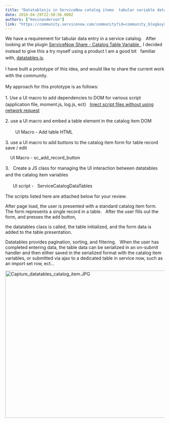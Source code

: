 ```yaml
---
title: "Datatablesjs in ServiceNow catalog items  tabular variable data"
date: 2016-04-29T22:50:56.000Z
authors: ["kevinanderson"]
link: "https://community.servicenow.com/community?id=community_blog&sys_id=8cdd26e9dbd0dbc01dcaf3231f96197b"
---
```

<p>We have a requirement for tabular data entry in a service catalog.   After looking at the plugin <a href="https://share.servicenow.com/app.do#/detailV2/9a1c883b2b100a00bddaff70f8da153f/overview" title="https://share.servicenow.com/app.do#/detailV2/9a1c883b2b100a00bddaff70f8da153f/overview">ServiceNow Share - Catalog Table Variable </a><span style="line-height: 1.5;">, I decided instead to give this a try myself using a product I am a good bit   familiar with, <a href="https://www.datatables.net/" title="https://www.datatables.net/">datatables.js</a>. </span></p><p></p><p><span style="line-height: 1.5;">I have built a prototype of this idea, and would like to share the current work with the community.   </span></p><p></p><p><span style="line-height: 1.5;">My approach for this prototype is as follows:</span></p><p></p><p><span style="line-height: 1.5;">1. Use a UI macro to add </span>dependencies<span style="line-height: 1.5;"> to DOM for various script (application file, moment.js, log.js, ect)   </span><a title="Inject script files without using network request" __default_attr="914194" __jive_macro_name="message" class="jive_macro jive_macro_message" data-orig-content="Inject script files without using network request" data-renderedposition="157.0880584716797_667.0880737304688_309_15" href="/community?id=community_question&sys_id=8791576ddbdcdbc01dcaf3231f96192e">Inject script files without using network request</a><span style="line-height: 1.5;"> </span></p><p><span style="line-height: 1.5;">2. use a UI macro and embed a table element in the catalog item DOM</span></p><p><span style="line-height: 1.5;">         UI Macro - Add table HTML</span></p><p>3. use a UI macro to add buttons to the catalog item form for table record save / edit</p><p>     UI Macro - sc_add_record_button</p><p></p><p><span style="line-height: 1.5;">3.   Create a JS class for managing the UI interaction between datatables and the catalog item variables</span></p><p><span style="line-height: 1.5;">       UI script -   ServiceCatalogDataTables</span></p><p></p><p>The scripts listed here are attached below for your review.</p><p></p><p>After page load, the user is presented with a standard catalog item form.   The form represents a single record in a table.   After the user fills out the form, and presses the add button,</p><p>the datatables class is called, the table initialized, and the form data is added to the table presentation.</p><p></p><p>Datatables provides pagination, sorting, and filtering.   When the user has completed entering data, the table data can be serialized in an on-submit handler and then either saved in the serialized format with the catalog item variables, or submitted via ajax to a dedicated table in service now, such as an import set row, ect...</p><p></p><p></p><p><img   alt="Capture_datatables_catalog_item.JPG" class="image-1 jive-image" src="c4295c42db989fc03eb27a9e0f961980.iix" style="width: 620px; height: 464px;"/></p>
